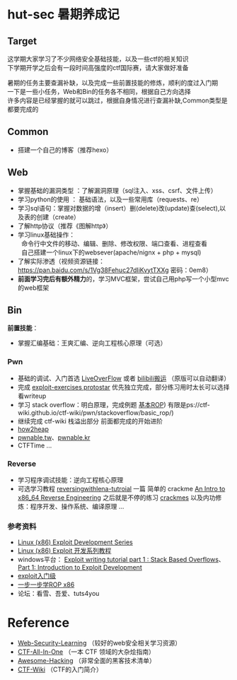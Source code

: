 # hut-sec 暑期养成记 

## Target
这学期大家学习了不少网络安全基础技能，以及一些ctf的相关知识  
下学期开学之后会有一段时间高强度的ctf国际赛，请大家做好准备  
  
暑期的任务主要查漏补缺，以及完成一些前置技能的修炼，顺利的度过入门期  
一下是一些小任务，Web和Bin的任务各不相同，根据自己方向选择  
许多内容是已经掌握的就可以跳过，根据自身情况进行查漏补缺,Common类型是都要完成的  

## Common
- 搭建一个自己的博客（推荐hexo）

## Web
- 掌握基础的漏洞类型 ：了解漏洞原理（sql注入、xss、csrf、文件上传）
- 学习python的使用 ： 基础语法，以及一些常用库（requests、re）
- 学习sql语句：掌握对数据的增（insert）删(delete)改(update)查(select),以及表的创建（create）
- 了解http协议（推荐《图解http》）
- 学习linux基础操作：  
&nbsp;&nbsp;命令行中文件的移动、编辑、删除、修改权限、端口查看、进程查看    
&nbsp;&nbsp;自己搭建一个linux下的websever(apache/nignx + php + mysql)  
- 了解实际渗透（视频资源链接：https://pan.baidu.com/s/1Vg38Fehuc27dIiKvytTXXg 密码：0em8） 
- **前面学习完后有额外精力**的，学习MVC框架，尝试自己用php写一个小型mvc的web框架


## Bin
**前置技能**：
  - 掌握汇编基础：王爽汇编、逆向工程核心原理（可选）

### Pwn
  - 基础的调试、入门首选 [LiveOverFlow](http://liveoverflow.com/binary_hacking/) 或者 [bilibili搬运](https://www.bilibili.com/video/av18860370/) （原版可以自动翻译）
  - 完成 [exploit-exercises protostar](https://exploit-exercises.com/protostar/) 优先独立完成，部分练习用时太长可以选择看writeup
  - 学习 stack overflow：明白原理，完成例题 [基本ROP](htt)) 有限是ps://ctf-wiki.github.io/ctf-wiki/pwn/stackoverflow/basic_rop/)
  - 继续完成 ctf-wiki 栈溢出部分
  前面都完成的开始进阶
  - [how2heap](https://github.com/shellphish/how2heap)
  - [pwnable.tw](https://pwnable.tw/)、[pwnable.kr](http://pwnable.kr/play.php)
  - CTFTime ...

### Reverse
  - 学习程序调试技能：逆向工程核心原理
  - 可选学习教程 [reversingwithlena-tutroial](https://tuts4you.com/e107_plugins/download/download.php?action=view&id=2876) 一篇 简单的 crackme [An Intro to x86_64 Reverse Engineering](https://leotindall.com/tutorial/an-intro-to-x86_64-reverse-engineering/)
  之后就是不停的练习 [crackmes](https://github.com/crackmes/crackmes) 以及内功修炼：程序开发、操作系统、编译原理 ...
  
### 参考资料
  - [Linux (x86) Exploit Development Series](https://sploitfun.wordpress.com/2015/06/26/linux-x86-exploit-development-tutorial-series/)
  - [Linux (x86) Exploit 开发系列教程](https://bbs.pediy.com/thread-217390.htm)
  - windows平台： [Exploit writing tutorial part 1 : Stack Based Overflows](https://www.corelan.be/index.php/2009/07/19/exploit-writing-tutorial-part-1-stack-based-overflows/)、[Part 1: Introduction to Exploit Development](https://www.fuzzysecurity.com/tutorials/expDev/1.html)
  - [exploit入门级](http://martin.uy/blog/projects/reverse-engineering/)
  - [一步一步学ROP x86](http://www.vuln.cn/6645)
  - 论坛：看雪、吾爱、tuts4you

# Reference
- [Web-Security-Learning](https://github.com/CHYbeta/Web-Security-Learning) （较好的web安全相关学习资源）
- [CTF-All-In-One](https://github.com/firmianay/CTF-All-In-One) （一本 CTF 领域的大杂烩指南）
- [Awesome-Hacking](https://github.com/Hack-with-Github/Awesome-Hacking) （非常全面的黑客技术清单）
- [CTF-Wiki](https://ctf-wiki.github.io/ctf-wiki/) （CTF的入门简介）
